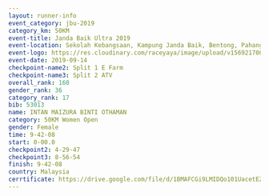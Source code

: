 ```yaml
---
layout: runner-info 
event_category: jbu-2019 
category_km: 50KM 
event-title: Janda Baik Ultra 2019
event-location: Sekolah Kebangsaan, Kampung Janda Baik, Bentong, Pahang, Malaysia 
event-logo: https://res.cloudinary.com/raceyaya/image/upload/v1569217009/logo/janda-baik_vch1pc.jpg 
event-date: 2019-09-14 
checkpoint-name2: Split 1 E Farm 
checkpoint-name3: Split 2 ATV 
overall_rank: 160
gender_rank: 36
category_rank: 17
bib: 53013
name: INTAN MAIZURA BINTI OTHAMAN
category: 50KM Women Open
gender: Female
time: 9-42-08
start: 0-00.0
checkpoint2: 4-29-47
checkpoint3: 8-56-54
finish: 9-42-08
country: Malaysia
cerrtificate: https://drive.google.com/file/d/1BMAFCGi9LMIDQo101UacetEZIYJkQ7yF/view?usp=sharing
---
```

